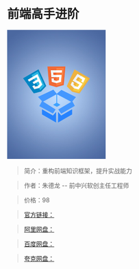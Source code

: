 # 前端高手进阶

![img](../../assets/CgqCHl9_zbWAAr9rAAB1Q7dcLMY991.jpg)

> 简介：重构前端知识框架，提升实战能力

> 作者：朱德龙 -- 前中兴软创主任工程师

> 价格：98

> [官方链接：]()

> [阿里网盘：]()

> [百度网盘：]()

> [夸克网盘：]()
